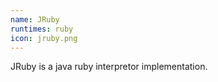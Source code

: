 ```yaml
---
name: JRuby
runtimes: ruby
icon: jruby.png
---
```


JRuby is a java ruby interpretor implementation.


